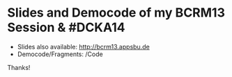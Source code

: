 # Slides and Democode of my BCRM13 Session & #DCKA14

- Slides also available: http://bcrm13.appsbu.de
- Democode/Fragments: /Code

Thanks!
